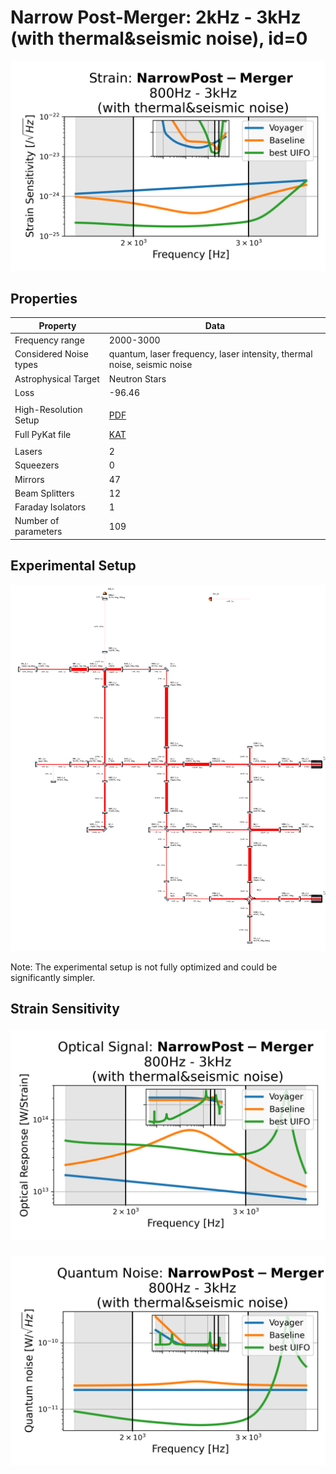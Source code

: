 # Narrow Post-Merger: 2kHz - 3kHz (with thermal&seismic noise), id=0
<p align="center"><img src="strain.png" alt="Plot of Strain" width="666px"></p>

## Properties
| Property                              | Data                                                       |
| ------------------------------------- | ----------------------------------------------------------------- |
| Frequency range                   | 2000-3000 |
| Considered Noise types                   | quantum, laser frequency, laser intensity, thermal noise, seismic noise |
| Astrophysical Target                   | Neutron Stars |
| Loss               | -96.46 |
|               |  |
| High-Resolution Setup | [PDF](setup.pdf) |
| Full PyKat file       | [KAT](CFGS_6_-96.46_109_1554221364_0_2318771219.txt) |
|               |  |
| Lasers |  2 |
| Squeezers |  0 |
| Mirrors |  47 |
| Beam Splitters |  12 |
| Faraday Isolators |  1 |
| Number of parameters  | 109 |
## Experimental Setup
<p align="center"><img src="setup.png" alt="setup" width="666px"></p>

Note: The experimental setup is not fully optimized and could be significantly simpler.

## Strain Sensitivity<p align="center"><img src="signal.png" alt="Plot of Signal" width="666px"></p>

<p align="center"><img src="noise.png" alt="Plot of Noise" width="666px"></p>

